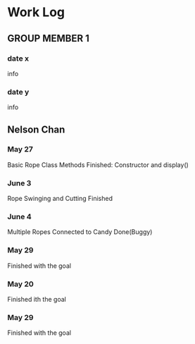 # Work Log

## GROUP MEMBER 1

### date x

info

### date y

info


## Nelson Chan

### May 27

Basic Rope Class Methods Finished: Constructor and display() 

### June 3

Rope Swinging and Cutting Finished

### June 4

Multiple Ropes Connected to Candy Done(Buggy)

### May 29

Finished with the goal

### May 20

Finished ith the goal

### May 29

Finished with the goal
